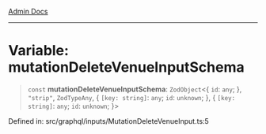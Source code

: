 [Admin Docs](/)

***

# Variable: mutationDeleteVenueInputSchema

> `const` **mutationDeleteVenueInputSchema**: `ZodObject`\<\{ `id`: `any`; \}, `"strip"`, `ZodTypeAny`, \{ `[key: string]`: `any`;  `id`: `unknown`; \}, \{ `[key: string]`: `any`;  `id`: `unknown`; \}\>

Defined in: src/graphql/inputs/MutationDeleteVenueInput.ts:5
